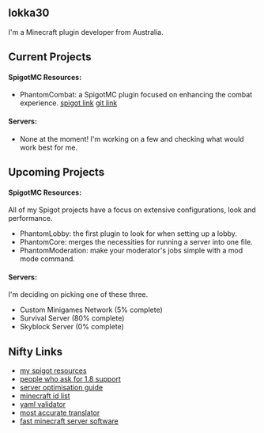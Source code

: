 ## lokka30
I'm a Minecraft plugin developer from Australia.

## Current Projects
#### SpigotMC Resources:
- PhantomCombat: a SpigotMC plugin focused on enhancing the combat experience. [spigot link](https://www.spigotmc.org/resources/%E2%9A%94-phantomcombat-%E2%9A%94-enhance-your-combat-experience.74060/) [git link](https://github.com/lokka30/PhantomCombat)

#### Servers:
- None at the moment! I'm working on a few and checking what would work best for me.

## Upcoming Projects
#### SpigotMC Resources:
All of my Spigot projects have a focus on extensive configurations, look and performance.
- PhantomLobby: the first plugin to look for when setting up a lobby.
- PhantomCore: merges the necessities for running a server into one file.
- PhantomModeration: make your moderator's jobs simple with a mod mode command.

#### Servers:
I'm deciding on picking one of these three.
- Custom Minigames Network (5% complete)
- Survival Server (80% complete)
- Skyblock Server (0% complete)

## Nifty Links
- [my spigot resources](https://www.spigotmc.org/members/lokka30.828699/#resources)
- [people who ask for 1.8 support](https://www.spigotmc.org/threads/hackers-on-my-server-need-help.345790/page-2#post-3214230)
- [server optimisation guide](https://www.spigotmc.org/threads/guide-server-optimization%E2%9A%A1.283181/)
- [minecraft id list](https://www.digminecraft.com/lists/item_id_list_pc.php)
- [yaml validator](http://www.yamllint.com/)
- [most accurate translator](https://www.deepl.com/en/translator)
- [fast minecraft server software](https://papermc.io/downloads)
